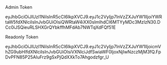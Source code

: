 Admin Token

eyJhbGciOiJIUzI1NiIsInR5cCI6IkpXVCJ9.eyJ1c2VyIjp7InVzZXJuYW1lIjoiYWRtaW5fdXNlciIsInJvbGUiOlsiQWRtaW4iXX0sImlhdCI6MTYyMDc3MzIzN30.DCc0iJSQieuRLSHXGrQYbkffhMFdAb7NWTqXdFQf51E

Readonly Token

eyJhbGciOiJIUzI1NiIsInR5cCI6IkpXVCJ9.eyJ1c2VyIjp7InVzZXJuYW1lIjoicmVhZG9ubHlfdXNlciIsInJvbGUiOlsiVXNlciJdfSwiaWF0IjoxNjIwNzczMjM3fQ.FpDvPFN85P25AIuFrz9gSxPjQdXXkTo7Ahgodzfgr_U
